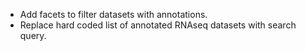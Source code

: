 - Add facets to filter datasets with annotations.
- Replace hard coded list of annotated RNAseq datasets with search query.